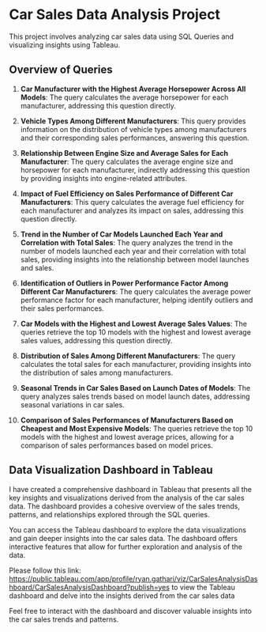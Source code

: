 # Car Sales Data Analysis Project

This project involves analyzing car sales data using SQL Queries and visualizing insights using Tableau.

## Overview of Queries

1. **Car Manufacturer with the Highest Average Horsepower Across All Models**:
   The query calculates the average horsepower for each manufacturer, addressing this question directly.

2. **Vehicle Types Among Different Manufacturers**:
   This query provides information on the distribution of vehicle types among manufacturers and their corresponding sales performances, answering this question.

3. **Relationship Between Engine Size and Average Sales for Each Manufacturer**:
   The query calculates the average engine size and horsepower for each manufacturer, indirectly addressing this question by providing insights into engine-related attributes.

4. **Impact of Fuel Efficiency on Sales Performance of Different Car Manufacturers**:
   This query calculates the average fuel efficiency for each manufacturer and analyzes its impact on sales, addressing this question directly.

5. **Trend in the Number of Car Models Launched Each Year and Correlation with Total Sales**:
   The query analyzes the trend in the number of models launched each year and their correlation with total sales, providing insights into the relationship between model launches and sales.

6. **Identification of Outliers in Power Performance Factor Among Different Car Manufacturers**:
   The query calculates the average power performance factor for each manufacturer, helping identify outliers and their sales performances.

7. **Car Models with the Highest and Lowest Average Sales Values**:
   The queries retrieve the top 10 models with the highest and lowest average sales values, addressing this question directly.

8. **Distribution of Sales Among Different Manufacturers**:
   The query calculates the total sales for each manufacturer, providing insights into the distribution of sales among manufacturers.

9. **Seasonal Trends in Car Sales Based on Launch Dates of Models**:
   The query analyzes sales trends based on model launch dates, addressing seasonal variations in car sales.

10. **Comparison of Sales Performances of Manufacturers Based on Cheapest and Most Expensive Models**:
    The queries retrieve the top 10 models with the highest and lowest average prices, allowing for a comparison of sales performances based on model prices.

## Data Visualization Dashboard in Tableau

I have created a comprehensive dashboard in Tableau that presents all the key insights and visualizations derived from the analysis of the car sales data. The dashboard provides a cohesive overview of the sales trends, patterns, and relationships explored through the SQL queries.

You can access the Tableau dashboard to explore the data visualizations and gain deeper insights into the car sales data. The dashboard offers interactive features that allow for further exploration and analysis of the data.

Please follow this link: https://public.tableau.com/app/profile/ryan.gathari/viz/CarSalesAnalysisDashboard/CarSalesAnalysisDashboard?publish=yes  to view the Tableau dashboard and delve into the insights derived from the car sales data

Feel free to interact with the dashboard and discover valuable insights into the car sales trends and patterns.

